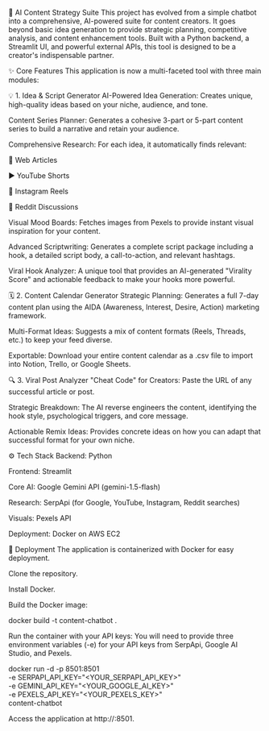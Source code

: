🤖 AI Content Strategy Suite
This project has evolved from a simple chatbot into a comprehensive, AI-powered suite for content creators. It goes beyond basic idea generation to provide strategic planning, competitive analysis, and content enhancement tools. Built with a Python backend, a Streamlit UI, and powerful external APIs, this tool is designed to be a creator's indispensable partner.

✨ Core Features
This application is now a multi-faceted tool with three main modules:

💡 1. Idea & Script Generator
AI-Powered Idea Generation: Creates unique, high-quality ideas based on your niche, audience, and tone.

Content Series Planner: Generates a cohesive 3-part or 5-part content series to build a narrative and retain your audience.

Comprehensive Research: For each idea, it automatically finds relevant:

📄 Web Articles

▶️ YouTube Shorts

📸 Instagram Reels

💬 Reddit Discussions

Visual Mood Boards: Fetches images from Pexels to provide instant visual inspiration for your content.

Advanced Scriptwriting: Generates a complete script package including a hook, a detailed script body, a call-to-action, and relevant hashtags.

Viral Hook Analyzer: A unique tool that provides an AI-generated "Virality Score" and actionable feedback to make your hooks more powerful.

🗓️ 2. Content Calendar Generator
Strategic Planning: Generates a full 7-day content plan using the AIDA (Awareness, Interest, Desire, Action) marketing framework.

Multi-Format Ideas: Suggests a mix of content formats (Reels, Threads, etc.) to keep your feed diverse.

Exportable: Download your entire content calendar as a .csv file to import into Notion, Trello, or Google Sheets.

🔍 3. Viral Post Analyzer
"Cheat Code" for Creators: Paste the URL of any successful article or post.

Strategic Breakdown: The AI reverse engineers the content, identifying the hook style, psychological triggers, and core message.

Actionable Remix Ideas: Provides concrete ideas on how you can adapt that successful format for your own niche.

⚙️ Tech Stack
Backend: Python

Frontend: Streamlit

Core AI: Google Gemini API (gemini-1.5-flash)

Research: SerpApi (for Google, YouTube, Instagram, Reddit searches)

Visuals: Pexels API

Deployment: Docker on AWS EC2

🚀 Deployment
The application is containerized with Docker for easy deployment.

Clone the repository.

Install Docker.

Build the Docker image:

docker build -t content-chatbot .

Run the container with your API keys:
You will need to provide three environment variables (-e) for your API keys from SerpApi, Google AI Studio, and Pexels.

docker run -d -p 8501:8501 \
  -e SERPAPI_API_KEY="<YOUR_SERPAPI_API_KEY>" \
  -e GEMINI_API_KEY="<YOUR_GOOGLE_AI_KEY>" \
  -e PEXELS_API_KEY="<YOUR_PEXELS_KEY>" \
  content-chatbot

Access the application at http://<your-server-ip>:8501.
